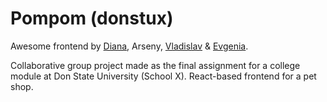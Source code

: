 # Pompom (donstux)

Awesome frontend by [Diana](https://github.com/todzuko), Arseny, [Vladislav](https://github.com/VladiShcherbakov) & [Evgenia](https://github.com/theendATM).

Collaborative group project made as the final assignment for a college module at Don State University (School X). React-based frontend for a pet shop.
